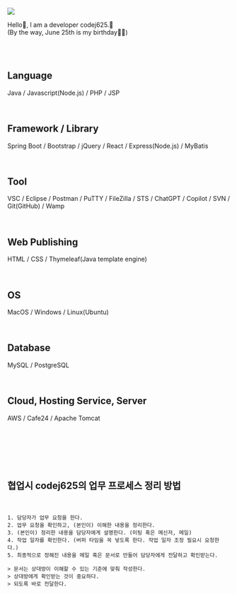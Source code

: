 <br />

<img src="https://capsule-render.vercel.app/api?type=wave&color=auto&height=300&section=header&text=codej625%20&fontSize=90" />

<br />

Hello👋, I am a developer codej625.🙂<br />
(By the way, June 25th is my birthday🎂🎉)

<br /><br />

## Language
Java / Javascript(Node.js) / PHP / JSP

<br />

## Framework / Library
Spring Boot / Bootstrap / jQuery / React / Express(Node.js) / MyBatis

<br />

## Tool
VSC / Eclipse / Postman / PuTTY / FileZilla / STS / ChatGPT / Copilot / SVN / Git(GitHub) / Wamp

<br />

## Web Publishing
HTML / CSS / Thymeleaf(Java template engine)

<br />

## OS
MacOS / Windows / Linux(Ubuntu)

<br />

## Database
MySQL / PostgreSQL

<br />

## Cloud, Hosting Service, Server
AWS / Cafe24 / Apache Tomcat

<br /><br /><br /><br /><br />

## 협업시 codej625의 업무 프로세스 정리 방법

<br />

```
1. 담당자가 업무 요청을 한다.
2. 업무 요청을 확인하고, (본인이) 이해한 내용을 정리한다. 
3. (본인이) 정리한 내용을 담당자에게 설명한다. (미팅 혹은 메신저, 메일)
4. 작업 일자를 확인한다. (버퍼 타임을 꼭 넣도록 한다. 작업 일자 조정 필요시 요청한다.)
5. 최종적으로 정해진 내용을 메일 혹은 문서로 만들어 담당자에게 전달하고 확인받는다.

> 문서는 상대방이 이해할 수 있는 기준에 맞춰 작성한다.
> 상대방에게 확인받는 것이 중요하다.
> 되도록 바로 전달한다.
```
